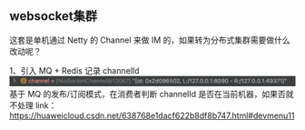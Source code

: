 ## websocket集群
这套是单机通过 Netty 的 Channel 来做 IM 的，如果转为分布式集群需要做什么改动呢？

1、引入 MQ + Redis 记录 channelId
![channelId.png](image/channelId.png)
基于 MQ 的发布/订阅模式，在消费者判断 channelId 是否在当前机器，如果否就不处理
link：https://huaweicloud.csdn.net/638768e1dacf622b8df8b747.html#devmenu11
